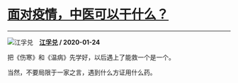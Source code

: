 # [面对疫情，中医可以干什么？](https://www.zhihu.com/answer/984136218)

-----------------------------------------------------------

![江孚兑](https://pic2.zhimg.com/da8e974dc.jpg?source=1940ef5c "江孚兑")&emsp;**[江孚兑](https://www.zhihu.com/people/jiang-xj) / 2020-01-24**

把《伤寒》和《温病》先学好，以后遇上了能救一个是一个。

当然，不要局限于一家之言，遇到什么方证用什么药。

